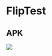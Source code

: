 # FlipTest

## APK

<a href="https://drive.google.com/file/d/1Z3mnJG2J7aOjsaLglXS390ugSpcDd05_/view?usp=sharing">
  <img src="https://img.shields.io/badge/Download%20on%20the-Google%20Drive-blue.svg?style=popout&logo=google-drive"/>
</a>
